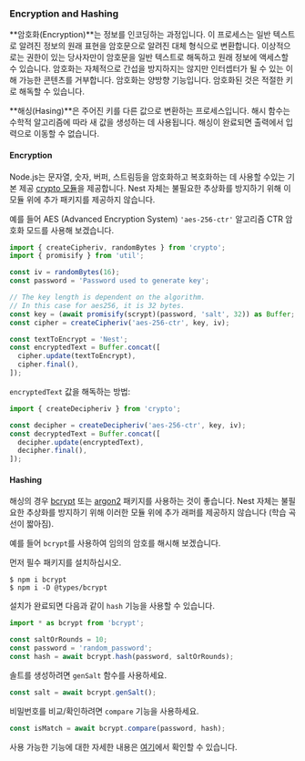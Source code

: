 ### Encryption and Hashing

**암호화(Encryption)**는 정보를 인코딩하는 과정입니다. 이 프로세스는 일반 텍스트로 알려진 정보의 원래 표현을 암호문으로 알려진 대체 형식으로 변환합니다. 이상적으로는 권한이 있는 당사자만이 암호문을 일반 텍스트로 해독하고 원래 정보에 액세스할 수 있습니다. 암호화는 자체적으로 간섭을 방지하지는 않지만 인터셉터가 될 수 있는 이해 가능한 콘텐츠를 거부합니다. 암호화는 양방향 기능입니다. 암호화된 것은 적절한 키로 해독할 수 있습니다.

**해싱(Hasing)**은 주어진 키를 다른 값으로 변환하는 프로세스입니다. 해시 함수는 수학적 알고리즘에 따라 새 값을 생성하는 데 사용됩니다. 해싱이 완료되면 출력에서 입력으로 이동할 수 없습니다.

#### Encryption

Node.js는 문자열, 숫자, 버퍼, 스트림등을 암호화하고 복호화하는 데 사용할 수있는 기본 제공 [crypto 모듈](https://nodejs.org/api/crypto.html)을 제공합니다. Nest 자체는 불필요한 추상화를 방지하기 위해 이 모듈 위에 추가 패키지를 제공하지 않습니다.

예를 들어 AES (Advanced Encryption System) `'aes-256-ctr'` 알고리즘 CTR 암호화 모드를 사용해 보겠습니다.

```typescript
import { createCipheriv, randomBytes } from 'crypto';
import { promisify } from 'util';

const iv = randomBytes(16);
const password = 'Password used to generate key';

// The key length is dependent on the algorithm.
// In this case for aes256, it is 32 bytes.
const key = (await promisify(scrypt)(password, 'salt', 32)) as Buffer;
const cipher = createCipheriv('aes-256-ctr', key, iv);

const textToEncrypt = 'Nest';
const encryptedText = Buffer.concat([
  cipher.update(textToEncrypt),
  cipher.final(),
]);
```

`encryptedText` 값을 해독하는 방법:

```typescript
import { createDecipheriv } from 'crypto';

const decipher = createDecipheriv('aes-256-ctr', key, iv);
const decryptedText = Buffer.concat([
  decipher.update(encryptedText),
  decipher.final(),
]);
```

#### Hashing

해싱의 경우 [bcrypt](https://www.npmjs.com/package/bcrypt) 또는 [argon2](https://www.npmjs.com/package/argon2) 패키지를 사용하는 것이 좋습니다. Nest 자체는 불필요한 추상화를 방지하기 위해 이러한 모듈 위에 추가 래퍼를 제공하지 않습니다 (학습 곡선이 짧아짐).

예를 들어 `bcrypt`를 사용하여 임의의 암호를 해시해 보겠습니다.

먼저 필수 패키지를 설치하십시오.

```shell
$ npm i bcrypt
$ npm i -D @types/bcrypt
```

설치가 완료되면 다음과 같이 `hash` 기능을 사용할 수 있습니다.

```typescript
import * as bcrypt from 'bcrypt';

const saltOrRounds = 10;
const password = 'random_password';
const hash = await bcrypt.hash(password, saltOrRounds);
```

솔트를 생성하려면 `genSalt` 함수를 사용하세요.

```typescript
const salt = await bcrypt.genSalt();
```

비밀번호를 비교/확인하려면 `compare` 기능을 사용하세요.

```typescript
const isMatch = await bcrypt.compare(password, hash);
```

사용 가능한 기능에 대한 자세한 내용은 [여기](https://www.npmjs.com/package/bcrypt)에서 확인할 수 있습니다.
